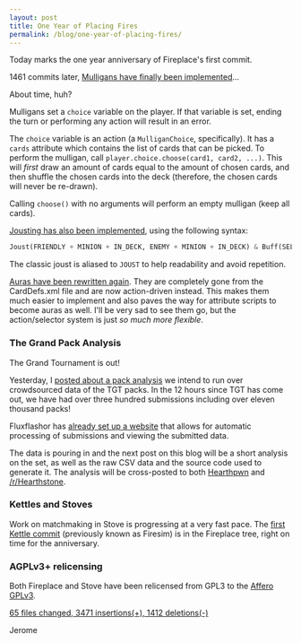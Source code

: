 ```yaml
---
layout: post
title: One Year of Placing Fires
permalink: /blog/one-year-of-placing-fires/
---
```


Today marks the one year anniversary of Fireplace's first commit.

1461 commits later, [Mulligans have finally been implemented](https://github.com/jleclanche/fireplace/commit/fe3edd0926f8d9245a190e5d113283e2270460ce)...

About time, huh?

Mulligans set a `choice` variable on the player. If that variable is set,
ending the turn or performing any action will result in an error.

The `choice` variable is an action (a `MulliganChoice`, specifically). It has
a `cards` attribute which contains the list of cards that can be picked.
To perform the mulligan, call `player.choice.choose(card1, card2, ...)`.
This will *first* draw an amount of cards equal to the amount of chosen cards,
and then shuffle the chosen cards into the deck (therefore, the chosen cards
will never be re-drawn).

Calling `choose()` with no arguments will perform an empty mulligan (keep all cards).

[Jousting has also been implemented](https://github.com/jleclanche/fireplace/commit/3e5df389a4d1c4e23cd836cf7ac758c7e1d695d3),
using the following syntax:

```python
Joust(FRIENDLY + MINION + IN_DECK, ENEMY + MINION + IN_DECK) & Buff(SELF, ...)
```

The classic joust is aliased to `JOUST` to help readability and avoid repetition.

[Auras have been rewritten again](https://github.com/jleclanche/fireplace/commit/ce1810146d3eae90096496ff7c393e43fa2d4370).
They are completely gone from the CardDefs.xml file and are now action-driven instead.
This makes them much easier to implement and also paves the way for attribute scripts
to become auras as well. I'll be very sad to see them go, but the action/selector
system is just *so much more flexible*.


### The Grand Pack Analysis

The Grand Tournament is out!

Yesterday, I [posted about a pack analysis](https://www.reddit.com/r/hearthstone/comments/3i2que/how_to_track_your_pack_openings_for_tomorrows_tgt/)
we intend to run over crowdsourced data of the TGT packs. In the 12 hours since TGT has come out,
we have had over three hundred submissions including over eleven thousand packs!

Fluxflashor has [already set up a website](http://fluxflashor.net:8181/games/hearthstone/card-packs/)
that allows for automatic processing of submissions and viewing the submitted data.

The data is pouring in and the next post on this blog will be a short analysis
on the set, as well as the raw CSV data and the source code used to generate it.
The analysis will be cross-posted to both [Hearthpwn](http://www.hearthpwn.com/)
and [/r/Hearthstone](https://www.reddit.com/r/hearthstone).


### Kettles and Stoves

Work on matchmaking in Stove is progressing at a very fast pace.
The [first Kettle commit](https://github.com/jleclanche/fireplace/commit/37eb1a356634c460bf43f27d69ef79ed7434ba85)
(previously known as Firesim) is in the Fireplace tree, right on time for the
anniversary.


### AGPLv3+ relicensing

Both Fireplace and Stove have been relicensed from GPL3 to the
[Affero GPLv3](http://choosealicense.com/licenses/agpl-3.0/).

[65 files changed, 3471 insertions(+), 1412 deletions(-)](https://github.com/jleclanche/fireplace/compare/236911a82dce0b59477a8422e055cd47d370a270...fe3edd0926f8d9245a190e5d113283e2270460ce)

Jerome
